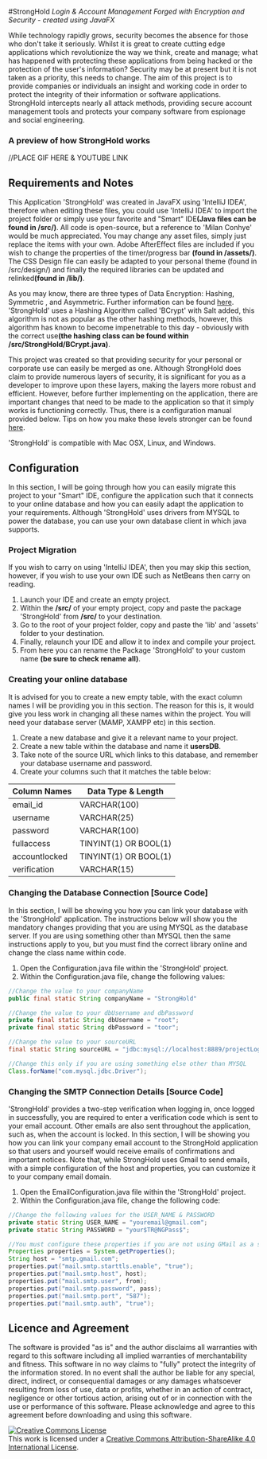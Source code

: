 #StrongHold
<i>Login &amp; Account Management Forged with Encryption and Security - created using JavaFX</i>

While technology rapidly grows, security becomes the absence for those who don't take it seriously. Whilst it is great to create cutting edge applications which revolutionize the way we think, create and manage; what has happened with protecting these applications from being hacked or the protection of the user's information? Security may be at present but it is not taken as a priority, this needs to change. The aim of this project is to provide companies or individuals an insight and working code in order to protect the integrity of their information or software applications. StrongHold intercepts nearly all attack methods, providing secure account management tools and protects your company software from espionage and social engineering.

<h3>A preview of how StrongHold works</h3>

//PLACE GIF HERE & YOUTUBE LINK

<h2><b>Requirements and Notes</b></h2>

This Application 'StrongHold' was created in JavaFX using 'IntelliJ IDEA', therefore when editing these files, you could use 'IntelliJ IDEA' to import the project folder or simply use your favorite and "Smart" IDE<b>(Java files can be found in /src/)</b>. All code is open-source, but a reference to 'Milan Conhye' would be much appreciated. You may change any asset files, simply just replace the items with your own. Adobe AfterEffect files are included if you wish to change the properties of the timer/progress bar <b>(found in /assets/)</b>. The CSS Design file can easily be adapted to your personal theme (found in /src/design/) and finally the required libraries can be updated and relinked<b>(found in /lib/)</b>.

As you may know, there are three types of Data Encryption: Hashing, Symmetric , and Asymmetric. Further information can be found <a href="http://datashieldcorp.com/2013/06/04/3-different-data-encryption-methods/" target="_blank">here</a>. 'StrongHold' uses a Hashing Algorithm called 'BCrypt' with Salt added, this algorithm is not as popular as the other hashing methods, however, this algorithm has known to become impenetrable to this day - obviously with the correct use<b>(the hashing class can be found within /src/StrongHold/BCrypt.java)</b>.

This project was created so that providing security for your personal or corporate use can easily be merged as one. Although StrongHold does claim to provide numerous layers of security, it is significant for you as a developer to improve upon these layers, making the layers more robust and efficient. However, before further implementing on the application, there are important changes that need to be made to the application so that it simply works is functioning correctly. Thus, there is a configuration manual provided below. Tips on how you make these levels stronger can be found <a href="https://crackstation.net/hashing-security.htm" target="_blank">here</a>.

'StrongHold' is compatible with Mac OSX, Linux, and Windows. 

<h2><b>Configuration</b></h2>

In this section, I will be going through how you can easily migrate this project to your "Smart" IDE, configure the application such that it connects to your online database and how you can easily adapt the application to your requirements. Although 'StrongHold' uses drivers from MYSQL to power the database, you can use your own database client in which java supports. 

<h3>Project Migration</h3>

If you wish to carry on using 'IntelliJ IDEA', then you may skip this section, however, if you wish to use your own IDE such as NetBeans then carry on reading. 

1. Launch your IDE and create an empty project.
2. Within the <b>/src/</b> of your empty project, copy and paste the package 'StrongHold' from <b>/src/</b> to your destination.
3. Go to the root of your project folder, copy and paste the 'lib' and 'assets' folder to your destination.
4. Finally, relaunch your IDE and allow it to index and compile your project.
5. From here you can rename the Package 'StrongHold' to your custom name <b>(be sure to check rename all)</b>.

<h3>Creating your online database</h3>

It is advised for you to create a new empty table, with the exact column names I will be providing you in this section. The reason for this is, it would give you less work in changing all these names within the project. You will need your database server (MAMP, XAMPP etc) in this section.

1. Create a new database and give it a relevant name to your project. 
2. Create a new table within the database and name it <b>usersDB</b>.
3. Take note of the source URL which links to this database, and remember your database username and password.
4. Create your columns such that it matches the table below:

Column Names                                    | Data Type & Length
-------------                                   | -------------
email_id                                        | VARCHAR(100)
username                                        | VARCHAR(25)
password                                        | VARCHAR(100)
fullaccess                                      | TINYINT(1) OR BOOL(1)
accountlocked                                   | TINYINT(1) OR BOOL(1)
verification                                    | VARCHAR(15)

<h3>Changing the Database Connection [Source Code]</h3>

In this section, I will be showing you how you can link your database with the 'StrongHold' application. The instructions below will show you the mandatory changes providing that you are using MYSQL as the database server. If you are using something other than MYSQL then the same instructions apply to you, but you must find the correct library online and change the class name within code.

1. Open the Configuration.java file within the 'StrongHold' project.
2. Within the Configuration.java file, change the following values:

```java
//Change the value to your companyName
public final static String companyName = "StrongHold"
```

```java
//Change the value to your dbUsername and dbPassword 
private final static String dbUsername = "root";
private final static String dbPassword = "toor";
```

```java
//Change the value to your sourceURL
final static String sourceURL = "jdbc:mysql://localhost:8889/projectLogin_db";
```

```java
//Change this only if you are using something else other than MYSQL
Class.forName("com.mysql.jdbc.Driver");
```

<h3>Changing the SMTP Connection Details [Source Code]</h3>

'StrongHold' provides a two-step verification when logging in, once logged in successfully, you are required to enter a verification code which is sent to your email account. Other emails are also sent throughout the application, such as, when the account is locked. In this section, I will be showing you how you can link your company email account to the StrongHold application so that users and yourself would receive emails of confirmations and important notices. Note that, while StrongHold uses Gmail to send emails, with a simple configuration of the host and properties, you can customize it to your company email domain. 

1. Open the EmailConfiguration.java file within the 'StrongHold' project.
2. Within the Configuration.java file, change the following code:

```java
//Change the following values for the USER_NAME & PASSWORD
private static String USER_NAME = "youremail@gmail.com";
private static String PASSWORD = "your$TR@NGPass$";
```

```java
//You must configure these properties if you are not using GMail as a sender
Properties properties = System.getProperties();
String host = "smtp.gmail.com";
properties.put("mail.smtp.starttls.enable", "true");
properties.put("mail.smtp.host", host);
properties.put("mail.smtp.user", from);
properties.put("mail.smtp.password", pass);
properties.put("mail.smtp.port", "587");
properties.put("mail.smtp.auth", "true");
```

<h2>Licence and Agreement</h2>

The software is provided "as is" and the author disclaims all warranties with regard to this software including all implied warranties of merchantability and fitness. This software in no way claims to "fully" protect the integrity of the information stored. In no event shall the author be liable for any special, direct, indirect, or consequential damages or any damages whatsoever resulting from loss of use, data or profits, whether in an action of contract, negligence or other tortious action, arising out of or in connection with the use or performance of this software. Please acknowledge and agree to this agreement before downloading and using this software. 

<a rel="license" href="http://creativecommons.org/licenses/by-sa/4.0/"><img alt="Creative Commons License" style="border-width:0" src="https://i.creativecommons.org/l/by-sa/4.0/88x31.png" /></a><br />This work is licensed under a <a rel="license" href="http://creativecommons.org/licenses/by-sa/4.0/">Creative Commons Attribution-ShareAlike 4.0 International License</a>.
